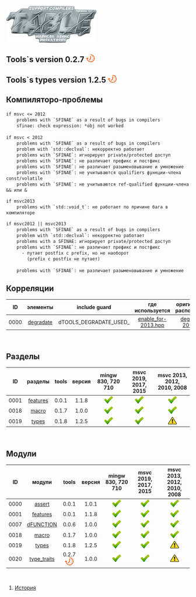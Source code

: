 
[![logo](table.png)](../home.md "for developers") 

[P]: ../icons/progress.png
[V]: ../icons/success.png
[X]: ../icons/failed.png
[D]: ../icons/danger.png
[E]: ../icons/empty.png
[N]: ../icons/na.png

Tools`s version 0.2.7  [![P]][M]
---

Tools`s types version 1.2.5  [![P]][M]
---

Компиляторо-проблемы  
---
```
if msvc <= 2012
    problems with `SFINAE` as a result of bugs in compilers
    sfinae: check expression: *obj not worked

if msvc < 2012
    problems with `SFINAE` as a result of bugs in compilers
    problem with `std::declval`: некорректно работает
    problems with `SFINAE`: игнорирует private/protected доступ
    problems with `SFINAE`: не различает префикс и постфикс
    problems with `SFINAE`: не различает разыменовывание и умножение
    problems with `SFINAE`: не учитываются qualifiers функции-члена const/volatile
    problems with `SFINAE`: не учитываются ref-qualified функции-члена && или &
```

```
if msvc2013
    problems with `std::void_t`: не работает по причине бага в компиляторе
```

```
if msvc2012 || msvc2013
    problems with `SFINAE` as a result of bugs in compilers
    problem with `std::declval`: некорректно работает
    problems with a SFINAE: игнорирует private/protected доступ
    problems with `SFINAE`: не различает префикс и постфикс
      - путает postfix с prefix, но не наоборот 
        (prefix с postfix не путает)

    problems with `SFINAE`: не различает разыменовывание и умножение
```

Корреляции  
---

| **ID** | **элементы**    |     include guard      | где используется          | оригинальное расположение |  
|:------:|:---------------:|:----------------------:|:-------------------------:|:-------------------------:|  
|  0000  | [degradate][e0] | dTOOLS_DEGRADATE_USED_ | [enable_for-2013.hpp][u0] | [degradate-2013.hpp][p0]  |  

[p0]: ../../include/tools/types/common/degradate/degradate-2013.hpp      "расположение оригинального файла"  
[u0]: ../../include/tools/types/common/enable_for/enable_for-2013.hpp          "расположение копии"  
[e0]: ../code/types/common/degradate.md    "мета-функция преобразует lvalue-to-rvalue, и удаляет cv-qualifiers"  

<br/>

Разделы
---

| **ID** | разделы        |  tools | версия          | mingw 830, 720 710  | msvc 2019, 2017, 2015 | msvc 2013, 2012, 2010, 2008 |  
|:------:|:--------------:|:------:|:---------------:|:-------------------:|:---------------------:|:---------------------------:|  
|  0001  | [features][01] | 0.0.1  | 1.1.8           |    [![V]][MINGW]    |    [![V]][VS-NEW]     | [![V]][VS-OLD]              |  
|  0018  | [macro][18]    | 0.1.7  | 1.0.0           |    [![V]][MINGW]    |    [![V]][VS-NEW]     | [![V]][VS-OLD]              |  
|  0019  | [types][19]    | 0.1.8  | 1.2.5           |    [![V]][MINGW]    |    [![V]][VS-NEW]     | [![D]][VS-OLD]              |  

<br/>

Модули  
---

| **ID** | модули            | tools           | версия          | mingw 830, 720 710  | msvc 2019, 2017, 2015 | msvc 2013, 2012, 2010, 2008 |  
|:------:|:-----------------:|:---------------:|:---------------:|:-------------------:|:---------------------:|:---------------------------:|  
|  0000  | [assert][00]      | 0.0.1           | 1.0.1           |    [![V]][MINGW]    |    [![V]][VS-NEW]     | [![V]][VS-OLD]              |  
|  0001  | [features][01]    | 0.0.1           | 1.1.8           |    [![V]][MINGW]    |    [![V]][VS-NEW]     | [![V]][VS-OLD]              |  
|  0007  | [dFUNCTION][07]   | 0.0.6           | 1.0.0           |    [![V]][MINGW]    |    [![V]][VS-NEW]     | [![V]][VS-OLD]              |  
|  0018  | [macro][18]       | 0.1.7           | 1.0.0           |    [![V]][MINGW]    |    [![V]][VS-NEW]     | [![V]][VS-OLD]              |  
|  0019  | [types][19]       | 0.1.8           | 1.2.5           |    [![V]][MINGW]    |    [![V]][VS-NEW]     | [![D]][VS-OLD]              |  
|  0020  | [type_traits][20] | 0.2.7 [![P]][M] | 1.0.0           |    [![V]][MINGW]    |    [![V]][VS-NEW]     | [![D]][VS-OLD]              |  

<br/>

[M]: #table                   "проект tools"  
[0]: #mingw-new.md            "поддержка компиляторов mingw"  
						      
[MINGW]:  #mingw-new.md       "поддержка компиляторов mingw"  
[VS-NEW]: #msvc-new.md        "поддержка новых компиляторов msvc"  
[VS-OLD]: #msvc-old.md        "поддержка старых компиляторов msvc"  

[00]: ../code/assert.md       "подключает assert только в дебаге"  
[01]: ../code/features.md     "определяет технические возможности компилятора"  
[07]: ../code/dfunction.md    "макрос раскрывается в текстовое имя функции"  
[18]: ../code/macro.md        "магия препроцессора (макросы с переменным количеством аргументом)"  
[19]: ../code/types.md        "tools/types метафункции, и обработка типов"  
[20]: ../code/types/traits.md "новые компиляторы используют <type_traits>, а старые <tools/type_traits.hpp>"  

1) [История](../history.md)  


